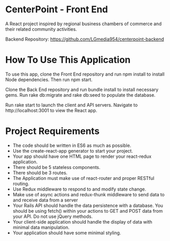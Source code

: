 # CenterPoint - Front End

A React project inspired by regional business chambers of commerce and their related community activities.

Backend Repository: https://github.com/LGmedia954/centerpoint-backend

# How To Use This Application

To use this app, clone the Front End repository and run npm install to install Node dependencies. Then run npm start.

Clone the Back End repository and run bundle install to install necessary gems. Run rake db:migrate and rake db:seed to populate the database.

Run rake start to launch the client and API servers. Navigate to http://localhost:3001 to view the React app.

# Project Requirements

- The code should be written in ES6 as much as possible.
- Use the create-react-app generator to start your project.
- Your app should have one HTML page to render your react-redux application.
- There should be 5 stateless components.
- There should be 3 routes.
- The Application must make use of react-router and proper RESTful routing.
- Use Redux middleware to respond to and modify state change.
- Make use of async actions and redux-thunk middleware to send data to and receive data from a server
- Your Rails API should handle the data persistence with a database. You should be using fetch() within your actions to GET and POST data from your API. Do not use jQuery methods.
- Your client-side application should handle the display of data with minimal data manipulation.
- Your application should have some minimal styling.
